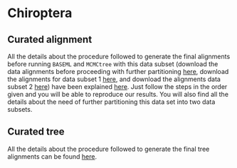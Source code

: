 # Chiroptera

## Curated alignment 
All the details about the procedure followed to generate the final alignments 
before running `BASEML` and `MCMCtree` with this data subset
(download the data alignments before proceeding with further partitioning
[here](https://www.dropbox.com/s/2u0ad87tmtvq143/SeqBayesS2_Raln_chiroptera.zip?dl=0),
download the alignments for data subset 1 
[here](https://www.dropbox.com/s/2u0ad87tmtvq143/SeqBayesS2_Raln_chiroptera.zip?dl=0),
and download the alignments data subset 2 
[here](https://www.dropbox.com/s/5zwds5t26r5l29f/SeqBayesS2_Raln_chiroptera_subt2.zip?dl=0))
have been explained [here](/02_SeqBayes_S2/00_Data_filtering/00_data_curation/chiroptera/filter_aln).
Just follow the steps in the order given and you will be able to reproduce our results. You will also find all 
the details about the need of further partitioning this data set into two data subsets.

## Curated tree 
All the details about the procedure followed to generate the final tree alignments 
can be found [here](/02_SeqBayes_S2/00_Data_filtering/00_data_curation/chiroptera/filter_tree).
